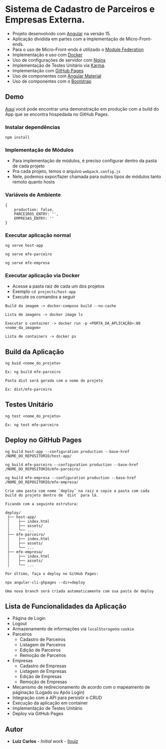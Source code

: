 # Sistema de Cadastro de Parceiros e Empresas Externa.

- Projeto desenvolvido com [Angular](https://angular.dev/) na versão 15.
- Aplicação dividida em partes com a implementação de Micro-Front-ends.
- Para o uso de Micro-Front-ends é utilizado o [Module Federation](https://module-federation.io/)
- Implementação e uso com [Docker](https://www.docker.com/)
- Uso de configurações de servidor com [Nginx](https://nginx.org/)
- Implementação de Testes Unitário via [Karma](https://karma-runner.github.io). 
- Implementação com [GitHub Pages](https://pages.github.com/)
- Uso de componentes com [Angular Material](https://material.angular.io/)
- Uso de componentes com o [Bootstrap](https://getbootstrap.com/)

## Demo

[Aqui](https://llouiz.github.io/teddy-open-finance) você pode encontrar uma demonstração em produção com a build do App que se encontra hospedada no GitHub Pages.

### Instalar dependências

```
npm install
```

### Implementação de Módulos

- Para implementação de módulos, é preciso configurar dentro da pasta de cada projeto
- Pra cada projeto, temos o arquivo ``webpack.config.js``
- Nele, podemos expor/fazer chamada para outros tipos de módulos tanto remoto quanto hosts

### Variáveis de Ambiente
```
{
    production: false,
    PARCEIROS_ENTRY: '',
    EMPRESAS_ENTRY: ''
}
```

### Executar aplicação normal

```
ng serve host-app

ng serve mfe-parceiro

ng serve mfe-empresa
```

### Executar aplicação via Docker
- Acesse a pasta raiz de cada um dos projetos
- Exemplo ``cd projects/host-app``
- Execute os comandos a seguir

```
Build da imagem -> docker-compose build --no-cache

Lista de imagens -> docker image ls

Executar o container -> docker run -p <PORTA_DA_APLICAÇÃO>:80 <nome_da_imagem>

Lista de containers -> docker ps

```

## Build da Aplicação

```
ng buid <nome_do_projeto>

Ex: ng build mfe-parceiro

Pasta dist será gerada com o nome do projeto

Ex: dist/mfe-parceiro
```

## Testes Unitário

```
ng test <nome_do_projeto>

Ex: ng test mfe-parceiro
```

## Deploy no GitHub Pages



```
ng build host-app --configuration production --base-href /NOME_DO_REPOSITORIO/host-app/

ng build mfe-parceiro --configuration production --base-href /NOME_DO_REPOSITORIO/mfe-parceiro/

ng build mfe-empresa --configuration production --base-href /NOME_DO_REPOSITORIO/mfe-empresa/

Crie uma pasta com nome `deploy` na raiz e copie a pasta com cada build do projeto dentro de `dist` para lá.

Ficando com a seguinte estrutura:

deploy/
 ├── host-app/
 │    ├── index.html
 │    ├── assets/
 │    └── ...
 ├── mfe-parceiro/
 │    ├── index.html
 │    ├── assets/
 │    └── ...
 ├── mfe-empresa/
 │    ├── index.html
 │    ├── assets/
 │    └── ...

Por último, faça o deploy no GitHub Pages:

npx angular-cli-ghpages --dir=deploy

Uma nova branch será criada automaticamente com sua pasta de deploy
```

## Lista de Funcionalidades da Aplicação
- Página de Login
- Logout
- Armazenamento de informações via ``localStorage``ou ``cookie``
- Parceiros
    - Cadastro de Parceiros
    - Listagem de Parceiros
    - Edição de Parceiros
    - Remoção de Parceiros
- Empresas
    - Cadastro de Empresas
    - Listagem de Empresas
    - Edição de Empresas
    - Remoção de Empresas
- Mecanismo de redirecionamento de acordo com o mapeamento de páginação (Logado ou Após Login)
- Integração com a API para persistir o CRUD
- Execução da aplicação em container
- Implementação de Testes Unitário
- Deploy via GitHub Pages

## Autor

- **Luiz Carlos** - _Initial work_ - [llouiz](https://github.com/llouiz)
